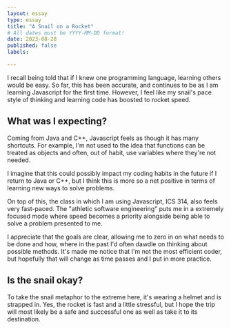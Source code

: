 ```yaml
---
layout: essay
type: essay
title: "A Snail on a Rocket"
# All dates must be YYYY-MM-DD format!
date: 2023-08-28
published: false
labels:

---
```


I recall being told that if I knew one programming language, learning others would be easy. So far, this has been accurate, and continues to be as I am learning Javascript for the first time. However, I feel like my snail's pace style of thinking and learning code has boosted to rocket speed.

## What was I expecting?

Coming from Java and C++, Javascript feels as though it has many shortcuts. For example, I'm not used to the idea that functions can be treated as objects and often, out of habit, use variables where they're not needed.

I imagine that this could possibly impact my coding habits in the future if I return to Java or C++, but I think this is more so a net positive in terms of learning new ways to solve problems.

On top of this, the class in which I am using Javascript, ICS 314, also feels very fast-paced. The "athletic software engineering" puts me in a extremely focused mode where speed becomes a priority alongside being able to solve a problem presented to me.

I appreciate that the goals are clear, allowing me to zero in on what needs to be done and how, where in the past I'd often dawdle on thinking about possible methods. It's made me notice that I'm not the most efficient coder, but hopefully that will change as time passes and I put in more practice.

## Is the snail okay?

To take the snail metaphor to the extreme here, it's wearing a helmet and is strapped in. Yes, the rocket is fast and a little stressful, but I hope the trip will most likely be a safe and successful one as well as take it to its destination.
